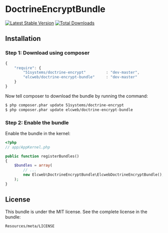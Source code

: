 DoctrineEncryptBundle
=====================

[![Latest Stable Version](https://poser.pugx.org/elcweb/doctrine-encrypt-bundle/v/stable.png)](https://packagist.org/packages/elcweb/doctrine-encrypt-bundle)
[![Total Downloads](https://poser.pugx.org/elcweb/doctrine-encrypt-bundle/downloads.png)](https://packagist.org/packages/elcweb/doctrine-encrypt-bundle)

Installation
------------

### Step 1: Download using composer

```js
{
    "require": {
        "51systems/doctrine-encrypt"         : "dev-master",
        "elcweb/doctrine-encrypt-bundle"     : "dev-master"
    }
}
```

Now tell composer to download the bundle by running the command:

``` bash
$ php composer.phar update 51systems/doctrine-encrypt
$ php composer.phar update elcweb/doctrine-encrypt-bundle
```

### Step 2: Enable the bundle

Enable the bundle in the kernel:

``` php
<?php
// app/AppKernel.php

public function registerBundles()
{
    $bundles = array(
        // ...
        new Elcweb\DoctrineEncryptBundle\ElcwebDoctrineEncryptBundle(),
    );
}
```

License
-------

This bundle is under the MIT license. See the complete license in the bundle:

    Resources/meta/LICENSE


